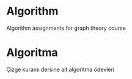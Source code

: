 # Algorithm
Algorithm assignments for graph theory course


# Algoritma 
Çizge kuramı dersine ait algoritma ödevleri
